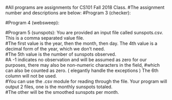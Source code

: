 #All programs are assignments for CS101 Fall 2018 Class.
#The assignment number and descriptions are below:
#Program 3 (checker): 


#Program 4 (websweep): 


#Program 5 (sunspots): You are provided an input file called sunspots.csv.  This is a comma separated value file.  
#The first value is the year, then the month, then day.  The 4th value is a decimal form of the year, which we don’t need.  
#The 5th value is the number of sunspots observed.  
#A -1 indicates no observation and will be assumed as zero for our purposes, there may also be non-numeric characters in the field, 
#which can also be counted as zero. ( elegantly handle the exceptions )  The 6th column will not be used.  
#You can use the .csv module for reading through the file.  Your program will output 2 files, one is the monthly sunspots totaled.  
#The other will be the smoothed sunspots per month.

